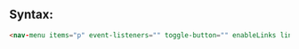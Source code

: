 ## Syntax:
```html
<nav-menu items="p" event-listeners="" toggle-button="" enableLinks links=""></nav-menu>
```
